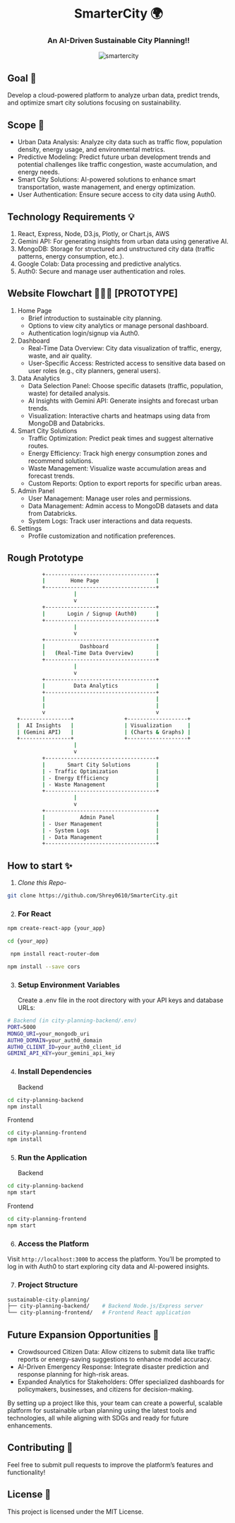 <div align="center">
   
# SmarterCity 🌍
### An AI-Driven Sustainable City Planning!!

![smartercity](https://github.com/user-attachments/assets/14d7ed00-68b4-495e-b289-c4707cf51e07)

</div>

## Goal 📌
Develop a cloud-powered platform to analyze urban data, predict trends, and optimize smart city solutions focusing on sustainability.

## Scope 🚀
- Urban Data Analysis: Analyze city data such as traffic flow, population density, energy usage, and environmental metrics.
- Predictive Modeling: Predict future urban development trends and potential challenges like traffic congestion, waste accumulation, and energy needs.
- Smart City Solutions: AI-powered solutions to enhance smart transportation, waste management, and energy optimization.
- User Authentication: Ensure secure access to city data using Auth0.

## Technology Requirements 💡
1. React, Express, Node, D3.js, Plotly, or Chart.js, AWS
2. Gemini API: For generating insights from urban data using generative AI.
3. MongoDB: Storage for structured and unstructured city data (traffic patterns, energy consumption, etc.).
4. Google Colab: Data processing and predictive analytics.
5. Auth0: Secure and manage user authentication and roles.

## Website Flowchart 🧙🏻‍♂️ [PROTOTYPE]
1. Home Page
    * Brief introduction to sustainable city planning.
    * Options to view city analytics or manage personal dashboard.
    * Authentication login/signup via Auth0.
2. Dashboard
    * Real-Time Data Overview: City data visualization of traffic, energy, waste, and air quality.
    * User-Specific Access: Restricted access to sensitive data based on user roles (e.g., city planners, general users).
3. Data Analytics
    * Data Selection Panel: Choose specific datasets (traffic, population, waste) for detailed analysis.
    * AI Insights with Gemini API: Generate insights and forecast urban trends.
    * Visualization: Interactive charts and heatmaps using data from MongoDB and Databricks.
4. Smart City Solutions
    * Traffic Optimization: Predict peak times and suggest alternative routes.
    * Energy Efficiency: Track high energy consumption zones and recommend solutions.
    * Waste Management: Visualize waste accumulation areas and forecast trends.
    * Custom Reports: Option to export reports for specific urban areas.
5. Admin Panel
    * User Management: Manage user roles and permissions.
    * Data Management: Admin access to MongoDB datasets and data from Databricks.
    * System Logs: Track user interactions and data requests.
6. Settings
    * Profile customization and notification preferences.

## Rough Prototype

```bash
           +-----------------------------------+
           |        Home Page                  |
           +-----------------------------------+
                     |
                     v
           +-----------------------------------+
           |       Login / Signup (Auth0)      |
           +-----------------------------------+
                     |
                     v
           +-----------------------------------+
           |           Dashboard               |
           |   (Real-Time Data Overview)       |
           +-----------------------------------+
                     |
                     v
           +-----------------------------------+
           |         Data Analytics            |
           +-----------------------------------+
           |                                   |
           |                                   |
           v                                   v
   +----------------+                +-------------------+
   |  AI Insights   |                | Visualization     |
   | (Gemini API)   |                | (Charts & Graphs) |
   +----------------+                +-------------------+
                     |
                     v
           +-----------------------------------+
           |       Smart City Solutions        |
           | - Traffic Optimization            |
           | - Energy Efficiency               |
           | - Waste Management                |
           +-----------------------------------+
                     |
                     v
           +-----------------------------------+
           |           Admin Panel             |
           | - User Management                 |
           | - System Logs                     |
           | - Data Management                 |
           +-----------------------------------+

```

## How to start ✨
1. *Clone this Repo-*
```bash
git clone https://github.com/Shrey0610/SmarterCity.git
```

2. ### For React
```bash
npm create-react-app {your_app}
```

```bash
cd {your_app}
```

```bash
 npm install react-router-dom
```

```bash
npm install --save cors
```

3. ### Setup Environment Variables
   Create a .env file in the root directory with your API keys and database URLs:
```bash
# Backend (in city-planning-backend/.env)
PORT=5000
MONGO_URI=your_mongodb_uri
AUTH0_DOMAIN=your_auth0_domain
AUTH0_CLIENT_ID=your_auth0_client_id
GEMINI_API_KEY=your_gemini_api_key
```


4. ### Install Dependencies
   Backend
```bash
cd city-planning-backend
npm install
```

   Frontend
```bash
cd city-planning-frontend
npm install
```

5. ### Run the Application
   Backend
```bash
cd city-planning-backend
npm start
```

   Frontend
```bash
cd city-planning-frontend
npm start
```

6. ### Access the Platform
Visit `http://localhost:3000` to access the platform. You’ll be prompted to log in with Auth0 to start exploring city data and AI-powered insights.

7. ### Project Structure
```bash
sustainable-city-planning/
├── city-planning-backend/    # Backend Node.js/Express server
└── city-planning-frontend/   # Frontend React application
```

## Future Expansion Opportunities 🔮
- Crowdsourced Citizen Data: Allow citizens to submit data like traffic reports or energy-saving suggestions to enhance model accuracy.
- AI-Driven Emergency Response: Integrate disaster prediction and response planning for high-risk areas.
- Expanded Analytics for Stakeholders: Offer specialized dashboards for policymakers, businesses, and citizens for decision-making.

By setting up a project like this, your team can create a powerful, scalable platform for sustainable urban planning using the latest tools and technologies, all while aligning with SDGs and ready for future enhancements.


## Contributing 🤝

Feel free to submit pull requests to improve the platform’s features and functionality!

## License 🪪

This project is licensed under the MIT License.
